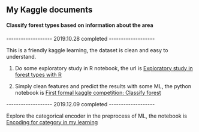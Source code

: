 ## My Kaggle documents

#### Classify forest types based on information about the area

-------------------  2019.10.28 completed  -------------------

This is a friendly kaggle learning, the dataset is clean and easy to understand.

1. Do some exploratory study in R notebook, the url is  [Exploratory study in forest types with R](https://www.kaggle.com/gukai1212/exploratory-study-in-forest-types-with-r)

2. Simply clean features and predict the results with some ML, the python notebook is [First formal kaggle competition: Classify forest](https://www.kaggle.com/gukai1212/first-formal-kaggle-competition-classify-forest)


-------------------  2019.12.09 completed  -------------------

Explore the categorical encoder in the preprocess of ML, the notebook is [Encoding for category in my learning](https://www.kaggle.com/gukai1212/encoding-for-category-in-my-learning)



